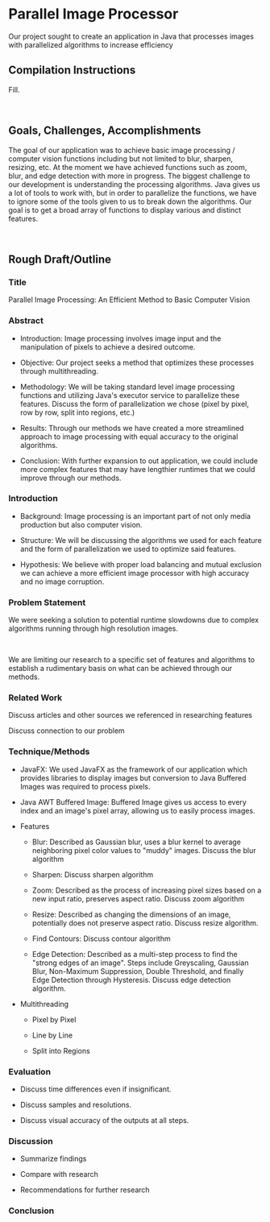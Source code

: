 <h1>Parallel Image Processor</h1>
<p>Our project sought to create an application in Java that processes images with parallelized algorithms to increase efficiency</p>

<h2>Compilation Instructions</h2>
<p>Fill.</p><br>

<h2>Goals, Challenges, Accomplishments</h2>
<p>The goal of our application was to achieve basic image processing / computer vision functions including but not limited to blur, sharpen, resizing, etc. At the moment we have achieved functions such as zoom, blur, and edge detection with more in progress. The biggest challenge to our development is understanding the processing algorithms. Java gives us a lot of tools to work with, but in order to parallelize the functions, we have to ignore some of the tools given to us to break down the algorithms. Our goal is to get a broad array of functions to display various and distinct features.</p><br>

<h2>Rough Draft/Outline</h2>
<h3>Title</h3>
<p>Parallel Image Processing: An Efficient Method to Basic Computer Vision</p>
<h3>Abstract</h3>
 <ul>
   <li><p>Introduction: Image processing involves image input and the manipulation of pixels to achieve a desired outcome.</p></li>
   <li><p>Objective: Our project seeks a method that optimizes these processes through multithreading.</p></li>
   <li><p>Methodology: We will be taking standard level image processing functions and utilizing Java's executor service to parallelize these features. Discuss the form of parallelization we chose (pixel by pixel, row by row, split into regions, etc.)</p></li>
   <li><p>Results: Through our methods we have created a more streamlined approach to image processing with equal accuracy to the original algorithms.</p></li>
   <li><p>Conclusion: With further expansion to out application, we could include more complex features that may have lengthier runtimes that we could improve through our methods.</p></li>
 </ul>
<h3>Introduction</h3>
 <ul>
  <li><p>Background: Image processing is an important part of not only media production but also computer vision.</p></li>
  <li><p>Structure: We will be discussing the algorithms we used for each feature and the form of parallelization we used to optimize said features.</p></li>
  <li><p>Hypothesis: We believe with proper load balancing and mutual exclusion we can achieve a more efficient image processor with high accuracy and no image corruption.</p></li>
 </ul>
<h3>Problem Statement</h3>
 <p>We were seeking a solution to potential runtime slowdowns due to complex algorithms running through high resolution images.</p> <br>
 <p>We are limiting our research to a specific set of features and algorithms to establish a rudimentary basis on what can be achieved through our methods.</p>
<h3>Related Work</h3>
 <p>Discuss articles and other sources we referenced in researching features</p>
 <p>Discuss connection to our problem</p>
<h3>Technique/Methods</h3>
 <ul>
  <li><p>JavaFX: We used JavaFX as the framework of our application which provides libraries to display images but conversion to Java Buffered Images was required to process pixels.</p></li>
  <li><p>Java AWT Buffered Image: Buffered Image gives us access to every index and an image's pixel array, allowing us to easily process images.</p></li>
  <li>
   <p>Features</p>
   <ul>
    <li><p>Blur: Described as Gaussian blur, uses a blur kernel to average neighboring pixel color values to "muddy" images. Discuss the blur algorithm</p></li>
    <li><p>Sharpen: Discuss sharpen algorithm</p></li>
    <li><p>Zoom: Described as the process of increasing pixel sizes based on a new input ratio, preserves aspect ratio. Discuss zoom algorithm</p></li>
    <li><p>Resize: Described as changing the dimensions of an image, potentially does not preserve aspect ratio. Discuss resize algorithm.</p></li>
    <li><p>Find Contours: Discuss contour algorithm</p></li>
    <li><p>Edge Detection: Described as a multi-step process to find the "strong edges of an image". Steps include Greyscaling, Gaussian Blur, Non-Maximum Suppression, Double Threshold, and finally Edge Detection through Hysteresis. Discuss edge detection algorithm.</p></li>
   </ul>
  </li>
  <li>
   <p>Multithreading</p>
   <ul>
    <li><p>Pixel by Pixel</p></li>
    <li><p>Line by Line</p></li>
    <li><p>Split into Regions</p></li>
   </ul>
  </li>
 </ul>
<h3>Evaluation</h3>
<ul>
 <li><p>Discuss time differences even if insignificant.</p></li>
 <li><p>Discuss samples and resolutions.</p></li>
 <li><p>Discuss visual accuracy of the outputs at all steps.</p></li>
</ul>
<h3>Discussion</h3>
 <ul>
  <li><p>Summarize findings</p></li>
  <li><p>Compare with research</p></li>
  <li><p>Recommendations for further research</p></li>
 </ul>
<h3>Conclusion</h3>
 <ul>
  
 </ul>

 
